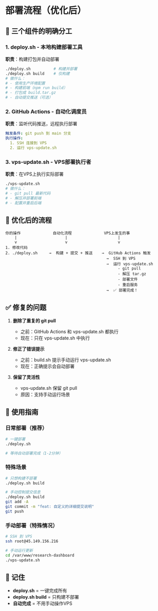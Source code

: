 # 部署流程（优化后）

## 🎯 三个组件的明确分工

### 1. deploy.sh - 本地构建部署工具
**职责**：构建打包并自动部署
```bash
./deploy.sh          # 构建并部署
./deploy.sh build    # 仅构建
# 做什么：
# - 使用生产环境配置
# - 构建前端（npm run build）
# - 打包成 build.tar.gz
# - 自动提交推送（可选）
```

### 2. GitHub Actions - 自动化调度员
**职责**：监听代码推送，远程执行部署
```yaml
触发条件: git push 到 main 分支
执行操作:
  1. SSH 连接到 VPS
  2. 运行 vps-update.sh
```

### 3. vps-update.sh - VPS部署执行者
**职责**：在VPS上执行实际部署
```bash
./vps-update.sh
# 做什么：
# - git pull 最新代码
# - 解压并部署前端
# - 配置并重启后端
```

## 🔄 优化后的流程

```
你的操作              自动化流程              VPS上发生的事
    |                     |                      |
    v                     v                      v
1. 修改代码                                        
2. ./deploy.sh     →  构建 + 提交 + 推送    →  GitHub Actions 触发
                                            →  SSH 到 VPS
                                            →  运行 vps-update.sh
                                                 - git pull
                                                 - 解压 tar.gz
                                                 - 部署文件
                                                 - 重启服务
                                            →  ✅ 部署完成！
```

## ✅ 修复的问题

1. **删除了重复的 git pull**
   - 之前：GitHub Actions 和 vps-update.sh 都执行
   - 现在：只在 vps-update.sh 中执行

2. **修正了错误提示**
   - 之前：build.sh 提示手动运行 vps-update.sh
   - 现在：正确提示会自动部署

3. **保留了灵活性**
   - vps-update.sh 保留 git pull
   - 原因：支持手动运行场景

## 📝 使用指南

### 日常部署（推荐）
```bash
# 一键部署
./deploy.sh

# 等待自动部署完成（1-2分钟）
```

### 特殊场景
```bash
# 只想构建不部署
./deploy.sh build

# 手动控制提交信息
./deploy.sh build
git add -A
git commit -m "feat: 自定义的详细提交说明"
git push
```

### 手动部署（特殊情况）
```bash
# SSH 到 VPS
ssh root@45.149.156.216

# 手动运行更新
cd /var/www/research-dashboard
./vps-update.sh
```

## 🎯 记住

- **deploy.sh** = 一键完成所有
- **deploy.sh build** = 只构建不部署
- **自动完成** = 不用手动操作VPS